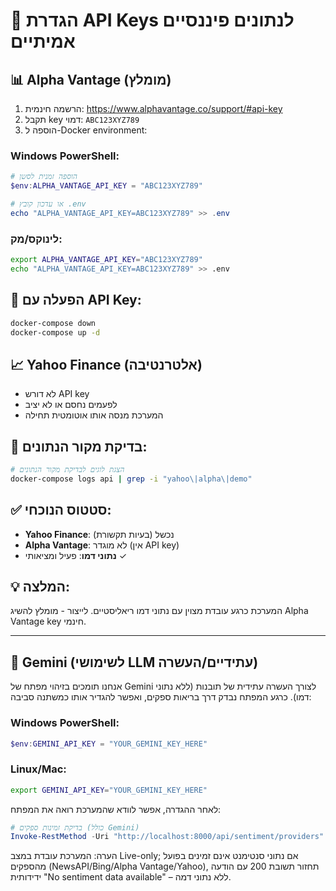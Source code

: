 # 🔑 הגדרת API Keys לנתונים פיננסיים אמיתיים

## 📊 Alpha Vantage (מומלץ)
1. הרשמה חינמית: https://www.alphavantage.co/support/#api-key
2. תקבל key דמוי: `ABC123XYZ789`
3. הוספה ל-Docker environment:

### Windows PowerShell:
```powershell
# הוספה זמנית לסשן
$env:ALPHA_VANTAGE_API_KEY = "ABC123XYZ789"

# או עדכון קובץ .env
echo "ALPHA_VANTAGE_API_KEY=ABC123XYZ789" >> .env
```

### לינוקס/מק:
```bash
export ALPHA_VANTAGE_API_KEY="ABC123XYZ789"
echo "ALPHA_VANTAGE_API_KEY=ABC123XYZ789" >> .env
```

## 🔄 הפעלה עם API Key:
```bash
docker-compose down
docker-compose up -d
```

## 📈 Yahoo Finance (אלטרנטיבה)
- לא דורש API key
- לפעמים נחסם או לא יציב
- המערכת מנסה אותו אוטומטית תחילה

## 🎯 בדיקת מקור הנתונים:
```bash
# הצגת לוגים לבדיקת מקור הנתונים
docker-compose logs api | grep -i "yahoo\|alpha\|demo"
```

## ✅ סטטוס הנוכחי:
- **Yahoo Finance**: נכשל (בעיות תקשורת)
- **Alpha Vantage**: לא מוגדר (אין API key)  
- **נתוני דמו**: פעיל ומציאותי ✓

## 💡 המלצה:
המערכת כרגע עובדת מצוין עם נתוני דמו ריאליסטיים.
לייצור - מומלץ להשיג Alpha Vantage key חינמי.

---

## 🤖 Gemini (לשימושי LLM עתידיים/העשרה)

אנחנו תומכים בזיהוי מפתח של Gemini לצורך העשרה עתידית של תובנות (ללא נתוני דמו). כרגע המפתח נבדק דרך בריאות ספקים, ואפשר להגדיר אותו כמשתנה סביבה:

### Windows PowerShell:
```powershell
$env:GEMINI_API_KEY = "YOUR_GEMINI_KEY_HERE"
```

### Linux/Mac:
```bash
export GEMINI_API_KEY="YOUR_GEMINI_KEY_HERE"
```

לאחר ההגדרה, אפשר לוודא שהמערכת רואה את המפתח:

```powershell
# בדיקת זמינות ספקים (כולל Gemini)
Invoke-RestMethod -Uri "http://localhost:8000/api/sentiment/providers" | ConvertTo-Json -Depth 5
```

הערה: המערכת עובדת במצב Live-only; אם נתוני סנטימנט אינם זמינים בפועל מהספקים (NewsAPI/Bing/Alpha Vantage/Yahoo), תחזור תשובת 200 עם הודעה ידידותית "No sentiment data available" – ללא נתוני דמה.